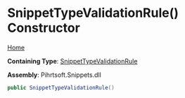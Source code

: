 # SnippetTypeValidationRule\(\) Constructor

[Home](../../../../../README.md)

**Containing Type**: [SnippetTypeValidationRule](../README.md)

**Assembly**: Pihrtsoft\.Snippets\.dll

```csharp
public SnippetTypeValidationRule()
```

